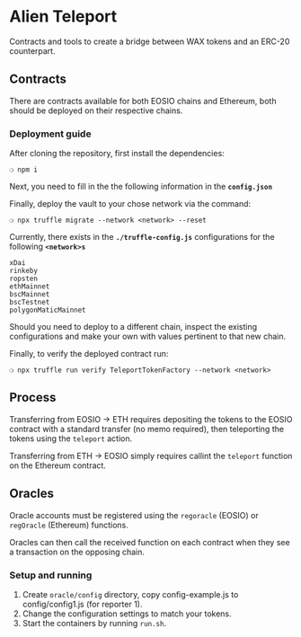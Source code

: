 # Alien Teleport

Contracts and tools to create a bridge between WAX tokens and an ERC-20 counterpart.

## Contracts

There are contracts available for both EOSIO chains and Ethereum, both should be deployed
on their respective chains.

### Deployment guide

After cloning the repository, first install the dependencies:

```
❍ npm i
```

Next, you need to fill in the the following information in the **`config.json`**

Finally, deploy the vault to your chose network via the command:

```
❍ npx truffle migrate --network <network> --reset
```

Currently, there exists in the **`./truffle-config.js`** configurations for the following **`<network>s`**

```
xDai
rinkeby
ropsten
ethMainnet
bscMainnet
bscTestnet
polygonMaticMainnet
```

Should you need to deploy to a different chain, inspect the existing configurations and make your own with values pertinent to that new chain.

Finally, to verify the deployed contract run:

```
❍ npx truffle run verify TeleportTokenFactory --network <network>
```

## Process

Transferring from EOSIO -> ETH requires depositing the tokens to the EOSIO contract with a standard transfer (no memo required),
then teleporting the tokens using the `teleport` action.

Transferring from ETH -> EOSIO simply requires callint the `teleport` function on the Ethereum contract.

## Oracles

Oracle accounts must be registered using the `regoracle` (EOSIO) or `regOracle` (Ethereum) functions.

Oracles can then call the received function on each contract when they see a transaction on the opposing chain.

### Setup and running

1. Create `oracle/config` directory, copy config-example.js to config/config1.js (for reporter 1).
2. Change the configuration settings to match your tokens.
3. Start the containers by running `run.sh`.
